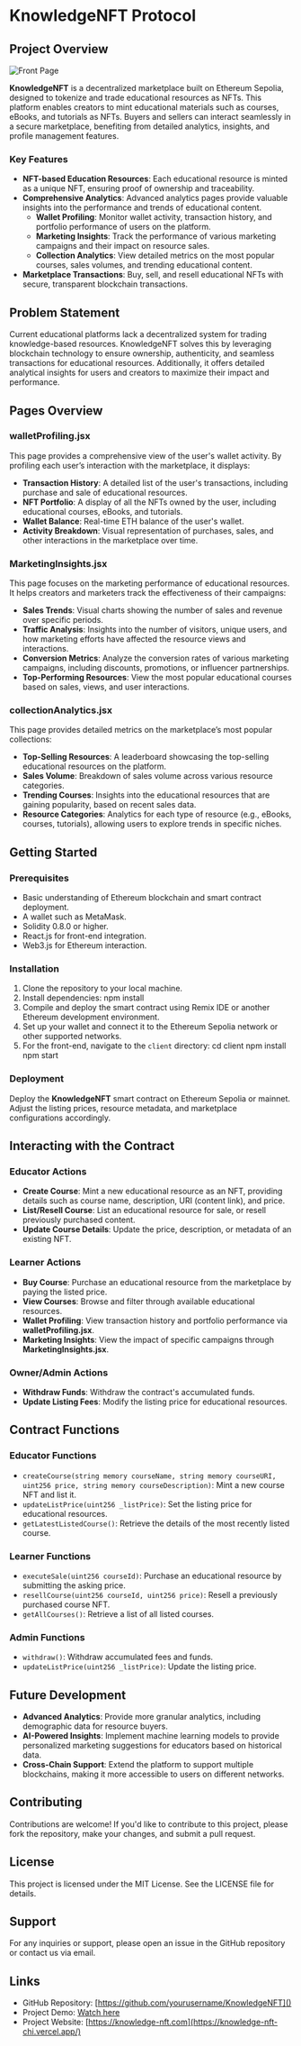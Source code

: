 # KnowledgeNFT Protocol

## Project Overview

![Front Page](/Users/anish/Documents/nftPortfolioTracker/client/src/assets/knowledgeNFTfrontpage.png)

**KnowledgeNFT** is a decentralized marketplace built on Ethereum Sepolia, designed to tokenize and trade educational resources as NFTs. This platform enables creators to mint educational materials such as courses, eBooks, and tutorials as NFTs. Buyers and sellers can interact seamlessly in a secure marketplace, benefiting from detailed analytics, insights, and profile management features.

### Key Features
- **NFT-based Education Resources**: Each educational resource is minted as a unique NFT, ensuring proof of ownership and traceability.
- **Comprehensive Analytics**: Advanced analytics pages provide valuable insights into the performance and trends of educational content.
  - **Wallet Profiling**: Monitor wallet activity, transaction history, and portfolio performance of users on the platform.
  - **Marketing Insights**: Track the performance of various marketing campaigns and their impact on resource sales.
  - **Collection Analytics**: View detailed metrics on the most popular courses, sales volumes, and trending educational content.
- **Marketplace Transactions**: Buy, sell, and resell educational NFTs with secure, transparent blockchain transactions.

## Problem Statement

Current educational platforms lack a decentralized system for trading knowledge-based resources. KnowledgeNFT solves this by leveraging blockchain technology to ensure ownership, authenticity, and seamless transactions for educational resources. Additionally, it offers detailed analytical insights for users and creators to maximize their impact and performance.

## Pages Overview

### **walletProfiling.jsx**
This page provides a comprehensive view of the user's wallet activity. By profiling each user’s interaction with the marketplace, it displays:
- **Transaction History**: A detailed list of the user's transactions, including purchase and sale of educational resources.
- **NFT Portfolio**: A display of all the NFTs owned by the user, including educational courses, eBooks, and tutorials.
- **Wallet Balance**: Real-time ETH balance of the user's wallet.
- **Activity Breakdown**: Visual representation of purchases, sales, and other interactions in the marketplace over time.

### **MarketingInsights.jsx**
This page focuses on the marketing performance of educational resources. It helps creators and marketers track the effectiveness of their campaigns:
- **Sales Trends**: Visual charts showing the number of sales and revenue over specific periods.
- **Traffic Analysis**: Insights into the number of visitors, unique users, and how marketing efforts have affected the resource views and interactions.
- **Conversion Metrics**: Analyze the conversion rates of various marketing campaigns, including discounts, promotions, or influencer partnerships.
- **Top-Performing Resources**: View the most popular educational courses based on sales, views, and user interactions.

### **collectionAnalytics.jsx**
This page provides detailed metrics on the marketplace’s most popular collections:
- **Top-Selling Resources**: A leaderboard showcasing the top-selling educational resources on the platform.
- **Sales Volume**: Breakdown of sales volume across various resource categories.
- **Trending Courses**: Insights into the educational resources that are gaining popularity, based on recent sales data.
- **Resource Categories**: Analytics for each type of resource (e.g., eBooks, courses, tutorials), allowing users to explore trends in specific niches.

## Getting Started

### Prerequisites
- Basic understanding of Ethereum blockchain and smart contract deployment.
- A wallet such as MetaMask.
- Solidity 0.8.0 or higher.
- React.js for front-end integration.
- Web3.js for Ethereum interaction.

### Installation
1. Clone the repository to your local machine.
2. Install dependencies: npm install
3. Compile and deploy the smart contract using Remix IDE or another Ethereum development environment.
4. Set up your wallet and connect it to the Ethereum Sepolia network or other supported networks.
5. For the front-end, navigate to the `client` directory: cd client npm install npm start

### Deployment
Deploy the **KnowledgeNFT** smart contract on Ethereum Sepolia or mainnet. Adjust the listing prices, resource metadata, and marketplace configurations accordingly.

## Interacting with the Contract

### Educator Actions
- **Create Course**: Mint a new educational resource as an NFT, providing details such as course name, description, URI (content link), and price.
- **List/Resell Course**: List an educational resource for sale, or resell previously purchased content.
- **Update Course Details**: Update the price, description, or metadata of an existing NFT.

### Learner Actions
- **Buy Course**: Purchase an educational resource from the marketplace by paying the listed price.
- **View Courses**: Browse and filter through available educational resources.
- **Wallet Profiling**: View transaction history and portfolio performance via **walletProfiling.jsx**.
- **Marketing Insights**: View the impact of specific campaigns through **MarketingInsights.jsx**.

### Owner/Admin Actions
- **Withdraw Funds**: Withdraw the contract's accumulated funds.
- **Update Listing Fees**: Modify the listing price for educational resources.

## Contract Functions

### Educator Functions
- `createCourse(string memory courseName, string memory courseURI, uint256 price, string memory courseDescription)`: Mint a new course NFT and list it.
- `updateListPrice(uint256 _listPrice)`: Set the listing price for educational resources.
- `getLatestListedCourse()`: Retrieve the details of the most recently listed course.

### Learner Functions
- `executeSale(uint256 courseId)`: Purchase an educational resource by submitting the asking price.
- `resellCourse(uint256 courseId, uint256 price)`: Resell a previously purchased course NFT.
- `getAllCourses()`: Retrieve a list of all listed courses.

### Admin Functions
- `withdraw()`: Withdraw accumulated fees and funds.
- `updateListPrice(uint256 _listPrice)`: Update the listing price.

## Future Development
- **Advanced Analytics**: Provide more granular analytics, including demographic data for resource buyers.
- **AI-Powered Insights**: Implement machine learning models to provide personalized marketing suggestions for educators based on historical data.
- **Cross-Chain Support**: Extend the platform to support multiple blockchains, making it more accessible to users on different networks.

## Contributing

Contributions are welcome! If you'd like to contribute to this project, please fork the repository, make your changes, and submit a pull request.

## License

This project is licensed under the MIT License. See the LICENSE file for details.

## Support

For any inquiries or support, please open an issue in the GitHub repository or contact us via email.

## Links
- GitHub Repository: [https://github.com/yourusername/KnowledgeNFT]()
- Project Demo: [Watch here](#)
- Project Website: [https://knowledge-nft.com](https://knowledge-nft-chi.vercel.app/)



